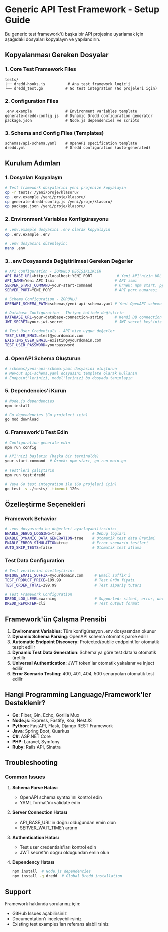 # Generic API Test Framework - Setup Guide

Bu generic test framework'ü başka bir API projesine uyarlamak için aşağıdaki dosyaları kopyalayın ve yapılandırın.

## Kopyalanması Gereken Dosyalar

### 1. Core Test Framework Files
```
tests/
├── dredd-hooks.js          # Ana test framework logic'i
└── dredd_test.go          # Go test integration (Go projeleri için)
```

### 2. Configuration Files
```
.env.example               # Environment variables template
generate-dredd-config.js   # Dynamic Dredd configuration generator
package.json               # Node.js dependencies ve scripts
```

### 3. Schema and Config Files (Templates)
```
schemas/api-schema.yaml    # OpenAPI specification template
dredd.yml                  # Dredd configuration (auto-generated)
```

## Kurulum Adımları

### 1. Dosyaları Kopyalayın
```bash
# Test framework dosyalarını yeni projenize kopyalayın
cp -r tests/ /yeni/proje/klasoru/
cp .env.example /yeni/proje/klasoru/
cp generate-dredd-config.js /yeni/proje/klasoru/
cp package.json /yeni/proje/klasoru/
```

### 2. Environment Variables Konfigürasyonu
```bash
# .env.example dosyasını .env olarak kopyalayın
cp .env.example .env

# .env dosyasını düzenleyin:
nano .env
```

### 3. .env Dosyasında Değiştirilmesi Gereken Değerler

```bash
# API Configuration - ZORUNLU DEĞIŞIKLIKLER
API_BASE_URL=http://localhost:YENI_PORT           # Yeni API'nizin URL'i
API_NAME=Yeni API Ismi                           # API ismi
SERVER_START_COMMAND=your-start-command          # Örnek: npm start, python app.py
SERVER_PORT=YENI_PORT                            # API port numarası

# Schema Configuration - ZORUNLU
OPENAPI_SCHEMA_PATH=schemas/yeni-api-schema.yaml # Yeni OpenAPI schema dosyanız

# Database Configuration - İhtiyaç halinde değiştirin
DATABASE_URL=your-database-connection-string     # Kendi DB connection string'iniz
JWT_SECRET=your-jwt-secret                       # JWT secret key'iniz

# Test User Credentials - API'nize uygun değerler
TEST_USER_EMAIL=test@yourdomain.com
EXISTING_USER_EMAIL=existing@yourdomain.com
TEST_USER_PASSWORD=yourpassword
```

### 4. OpenAPI Schema Oluşturun
```yaml
# schemas/yeni-api-schema.yaml dosyasını oluşturun
# Mevcut api-schema.yaml dosyasını template olarak kullanın
# Endpoint'lerinizi, model'lerinizi bu dosyada tanımlayın
```

### 5. Dependencies'i Kurun
```bash
# Node.js dependencies
npm install

# Go dependencies (Go projeleri için)
go mod download
```

### 6. Framework'ü Test Edin
```bash
# Configuration generate edin
npm run config

# API'nizi başlatın (başka bir terminalde)
your-start-command  # Örnek: npm start, go run main.go

# Test'leri çalıştırın
npm run test:dredd

# Veya Go test integration ile (Go projeleri için)
go test -v ./tests/ -timeout 120s
```

## Özelleştirme Seçenekleri

### Framework Behavior
```bash
# .env dosyasında bu değerleri ayarlayabilirsiniz:
ENABLE_DEBUG_LOGGING=true              # Debug logları
ENABLE_DYNAMIC_DATA_GENERATION=true    # Otomatik test data üretimi
ENABLE_ERROR_SIMULATION=true           # Error scenario testleri
AUTO_SKIP_TESTS=false                  # Otomatik test atlama
```

### Test Data Configuration
```bash
# Test verilerini özelleştirin:
UNIQUE_EMAIL_SUFFIX=@yourdomain.com     # Email suffix'i
TEST_PRODUCT_PRICE=199.99               # Test ürün fiyatı
TEST_ORDER_TOTAL=299.99                 # Test sipariş tutarı

# Test Framework Configuration
DREDD_LOG_LEVEL=warning                 # Supported: silent, error, warning, debug
DREDD_REPORTER=cli                      # Test output format
```

## Framework'ün Çalışma Prensibi

1. **Environment Variables**: Tüm konfigürasyon .env dosyasından okunur
2. **Dynamic Schema Parsing**: OpenAPI schema otomatik parse edilir
3. **Automatic Endpoint Discovery**: Protected/public endpoint'ler otomatik tespit edilir
4. **Dynamic Test Data Generation**: Schema'ya göre test data'sı otomatik üretilir
5. **Universal Authentication**: JWT token'lar otomatik yakalanır ve inject edilir
6. **Error Scenario Testing**: 400, 401, 404, 500 senaryoları otomatik test edilir

## Hangi Programming Language/Framework'ler Desteklenir?

- **Go**: Fiber, Gin, Echo, Gorilla Mux
- **Node.js**: Express, Fastify, Koa, NestJS
- **Python**: FastAPI, Flask, Django REST Framework
- **Java**: Spring Boot, Quarkus
- **C#**: ASP.NET Core
- **PHP**: Laravel, Symfony
- **Ruby**: Rails API, Sinatra

## Troubleshooting

### Common Issues

1. **Schema Parse Hatası**
   - OpenAPI schema syntax'ını kontrol edin
   - YAML format'ını validate edin

2. **Server Connection Hatası**
   - API_BASE_URL'in doğru olduğundan emin olun
   - SERVER_WAIT_TIME'ı artırın

3. **Authentication Hatası**
   - Test user credentials'ları kontrol edin
   - JWT secret'ın doğru olduğundan emin olun

4. **Dependency Hatası**
   ```bash
   npm install  # Node.js dependencies
   npm install -g dredd  # Global Dredd installation
   ```

## Support

Framework hakkında sorularınız için:
- GitHub Issues açabilirsiniz
- Documentation'ı inceleyebilirsiniz
- Existing test examples'ları referans alabilirsiniz
